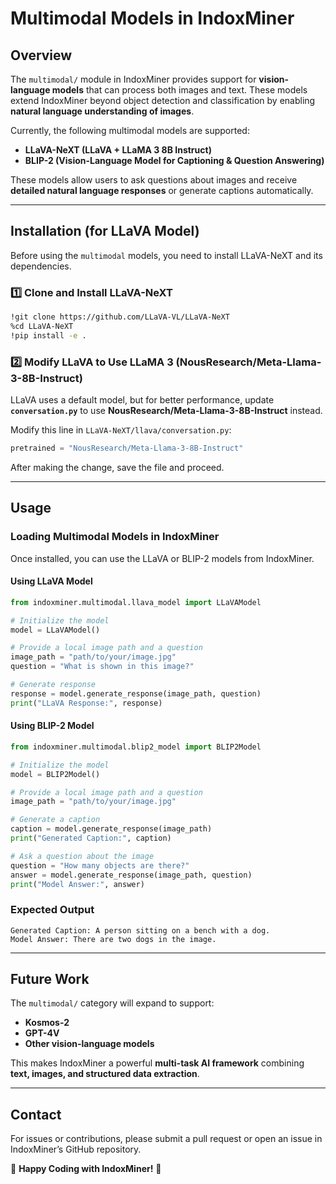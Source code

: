 # Multimodal Models in IndoxMiner

## Overview
The `multimodal/` module in IndoxMiner provides support for **vision-language models** that can process both images and text. These models extend IndoxMiner beyond object detection and classification by enabling **natural language understanding of images**. 

Currently, the following multimodal models are supported:
- **LLaVA-NeXT (LLaVA + LLaMA 3 8B Instruct)**
- **BLIP-2 (Vision-Language Model for Captioning & Question Answering)**

These models allow users to ask questions about images and receive **detailed natural language responses** or generate captions automatically.

---

## Installation (for LLaVA Model)
Before using the `multimodal` models, you need to install LLaVA-NeXT and its dependencies.

### **1️⃣ Clone and Install LLaVA-NeXT**
```bash
!git clone https://github.com/LLaVA-VL/LLaVA-NeXT
%cd LLaVA-NeXT
!pip install -e .
```

### **2️⃣ Modify LLaVA to Use LLaMA 3 (NousResearch/Meta-Llama-3-8B-Instruct)**
LLaVA uses a default model, but for better performance, update **`conversation.py`** to use **NousResearch/Meta-Llama-3-8B-Instruct** instead.

Modify this line in `LLaVA-NeXT/llava/conversation.py`:
```python
pretrained = "NousResearch/Meta-Llama-3-8B-Instruct"
```

After making the change, save the file and proceed.

---

## Usage
### **Loading Multimodal Models in IndoxMiner**
Once installed, you can use the LLaVA or BLIP-2 models from IndoxMiner.

#### **Using LLaVA Model**
```python
from indoxminer.multimodal.llava_model import LLaVAModel

# Initialize the model
model = LLaVAModel()

# Provide a local image path and a question
image_path = "path/to/your/image.jpg"
question = "What is shown in this image?"

# Generate response
response = model.generate_response(image_path, question)
print("LLaVA Response:", response)
```

#### **Using BLIP-2 Model**
```python
from indoxminer.multimodal.blip2_model import BLIP2Model

# Initialize the model
model = BLIP2Model()

# Provide a local image path and a question
image_path = "path/to/your/image.jpg"

# Generate a caption
caption = model.generate_response(image_path)
print("Generated Caption:", caption)

# Ask a question about the image
question = "How many objects are there?"
answer = model.generate_response(image_path, question)
print("Model Answer:", answer)
```

### **Expected Output**
```
Generated Caption: A person sitting on a bench with a dog.
Model Answer: There are two dogs in the image.
```


---

## Future Work
The `multimodal/` category will expand to support:
- **Kosmos-2**
- **GPT-4V**
- **Other vision-language models**

This makes IndoxMiner a powerful **multi-task AI framework** combining **text, images, and structured data extraction**.

---

## Contact
For issues or contributions, please submit a pull request or open an issue in IndoxMiner’s GitHub repository.

🚀 **Happy Coding with IndoxMiner!** 🚀

